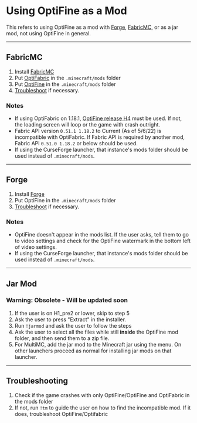 # Using OptiFine as a Mod
This refers to using OptiFine as a mod with [Forge](https://files.minecraftforge.net/net/minecraftforge/forge/), [FabricMC](https://fabricmc.net/use/installer/), or as a jar mod, not using OptiFine in general.

<hr>

## FabricMC
1. Install [FabricMC](https://fabricmc.net/use/installer/) 
2. Put [OptiFabric](https://www.curseforge.com/minecraft/mc-mods/optifabric) in the `.minecraft/mods` folder 
3. Put [OptiFine](https://optifine.net/downloads) in the `.minecraft/mods` folder
4. [Troubleshoot](#Troubleshooting) if necessary. 

### Notes
- If using OptiFabric on 1.18.1, [OptiFine release H4](https://optifine.net/adloadx?f=OptiFine_1.18.1_HD_U_H4.jar) must be used. If not, the loading screen will loop or the game with crash outright. 
- Fabric API version `0.51.1 1.18.2` to Current (As of 5/6/22) is incompatible with OptiFabric. If Fabric API is required by another mod, Fabric API `0.51.0 1.18.2` or below should be used. 
- If using the CurseForge launcher, that instance's mods folder should be used instead of `.minecraft/mods`.

<hr>

## Forge
1. Install [Forge](https://files.minecraftforge.net/net/minecraftforge/forge/) 
2. Put OptiFine in the `.minecraft/mods` folder
3. [Troubleshoot](#Troubleshooting) if necessary. 

### Notes
- OptiFine doesn't appear in the mods list. If the user asks, tell them to go to video settings and check for the OptiFine watermark in the bottom left of video settings.
- If using the CurseForge launcher, that instance's mods folder should be used instead of `.minecraft/mods`.

<hr>

## Jar Mod
### Warning: Obsolete - Will be updated soon
1. If the user is on H1_pre2 or lower, skip to step 5
2. Ask the user to press "Extract" in the installer.
3. Run `!jarmod` and ask the user to follow the steps
4. Ask the user to select all the files while still **inside** the OptiFine mod folder, and then send them to a zip file.
5. For MultiMC, add the jar mod to the Minecraft jar using the menu. On other launchers proceed as normal for installing jar mods on that launcher. 

<hr>

## Troubleshooting 
1. Check if the game crashes with only OptiFine/OptiFine and OptiFabric in the mods folder 
2. If not, run `!tm` to guide the user on how to find the incompatible mod. If it does, troubleshoot OptiFine/Optifabric 